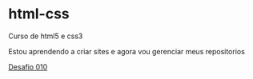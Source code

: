 # html-css
Curso de html5 e css3

Estou aprendendo a criar sites e agora vou gerenciar meus repositorios 

<a href="/exercicios/desafios/desafio010/android.html"> Desafio 010</a>
